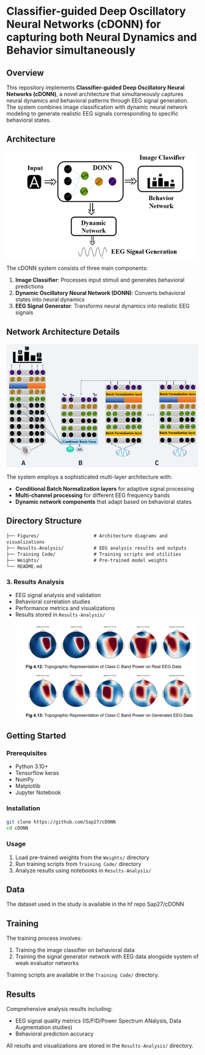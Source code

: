 # Classifier-guided Deep Oscillatory Neural Networks (cDONN) for capturing both Neural Dynamics and Behavior simultaneously

## Overview

This repository implements **Classifier-guided Deep Oscillatory Neural Networks (cDONN)**, a novel architecture that simultaneously captures neural dynamics and behavioral patterns through EEG signal generation. The system combines image classification with dynamic neural network modeling to generate realistic EEG signals corresponding to specific behavioral states.

## Architecture

![System Architecture](Figures/Fig1.png)

The cDONN system consists of three main components:

1. **Image Classifier**: Processes input stimuli and generates behavioral predictions
2. **Dynamic Oscillatory Neural Network (DONN)**: Converts behavioral states into neural dynamics  
3. **EEG Signal Generator**: Transforms neural dynamics into realistic EEG signals

## Network Architecture Details

![Network Architecture](Figures/Fig2.png)

The system employs a sophisticated multi-layer architecture with:
- **Conditional Batch Normalization layers** for adaptive signal processing
- **Multi-channel processing** for different EEG frequency bands
- **Dynamic network components** that adapt based on behavioral states

## Directory Structure

```
├── Figures/                    # Architecture diagrams and visualizations
├── Results-Analysis/           # EEG analysis results and outputs
├── Training Code/              # Training scripts and utilities  
├── Weights/                    # Pre-trained model weights
└── README.md
```




### 3. Results Analysis
- EEG signal analysis and validation
- Behavioral correlation studies
- Performance metrics and visualizations
- Results stored in `Results-Analysis/`
![Topoplot Comparison](Figures/Fig3.png)
## Getting Started

### Prerequisites
- Python 3.10+
- Tensorflow keras
- NumPy
- Matplotlib
- Jupyter Notebook

### Installation
```bash
git clone https://github.com/Sap27/cDONN
cd cDONN
```

### Usage
1. Load pre-trained weights from the `Weights/` directory
2. Run training scripts from `Training Code/` directory
3. Analyze results using notebooks in `Results-Analysis/`

## Data
The dataset used in the study is available in the hf repo Sap27/cDONN

## Training

The training process involves:
1. Training the image classifier on behavioral data
2. Training the signal generator network with EEG data alongside system of weak evaluator networks

Training scripts are available in the `Training Code/` directory.

## Results

Comprehensive analysis results including:
- EEG signal quality metrics (IS/FID/Power Spectrum ANalysis, Data Augmentation studies)
- Behavioral prediction accuracy


All results and visualizations are stored in the `Results-Analysis/` directory.


